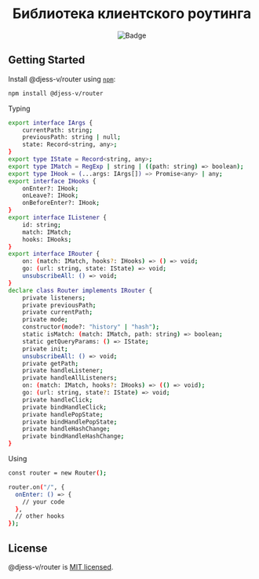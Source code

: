 <h1 align="center">Библиотека клиентского роутинга</h1>

<p align="center">
<img alt="Badge" src="https://github.com/djess-v/otus--homework--18/actions/workflows/sanity-check.yml/badge.svg" />
</p>

## Getting Started

Install @djess-v/router using [`npm`](https://www.npmjs.com/package/@djess-v/router):

```bash
npm install @djess-v/router
```

Typing

```bash
export interface IArgs {
    currentPath: string;
    previousPath: string | null;
    state: Record<string, any>;
}
export type IState = Record<string, any>;
export type IMatch = RegExp | string | ((path: string) => boolean);
export type IHook = (...args: IArgs[]) => Promise<any> | any;
export interface IHooks {
    onEnter?: IHook;
    onLeave?: IHook;
    onBeforeEnter?: IHook;
}
export interface IListener {
    id: string;
    match: IMatch;
    hooks: IHooks;
}
export interface IRouter {
    on: (match: IMatch, hooks?: IHooks) => () => void;
    go: (url: string, state: IState) => void;
    unsubscribeAll: () => void;
}
declare class Router implements IRouter {
    private listeners;
    private previousPath;
    private currentPath;
    private mode;
    constructor(mode?: "history" | "hash");
    static isMatch: (match: IMatch, path: string) => boolean;
    static getQueryParams: () => IState;
    private init;
    unsubscribeAll: () => void;
    private getPath;
    private handleListener;
    private handleAllListeners;
    on: (match: IMatch, hooks?: IHooks) => (() => void);
    go: (url: string, state?: IState) => void;
    private handleClick;
    private bindHandleClick;
    private handlePopState;
    private bindHandlePopState;
    private handleHashChange;
    private bindHandleHashChange;
}
```

Using

```bash
const router = new Router();

router.on("/", {
  onEnter: () => {
    // your code
  },
  // other hooks
});
```

## License

@djess-v/router is [MIT licensed](./LICENSE).
